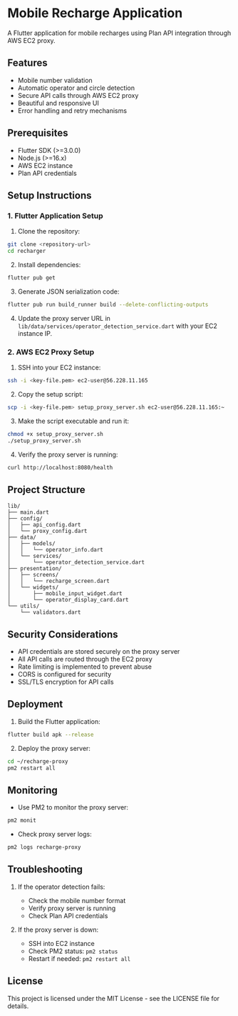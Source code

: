 # Mobile Recharge Application

A Flutter application for mobile recharges using Plan API integration through AWS EC2 proxy.

## Features

- Mobile number validation
- Automatic operator and circle detection
- Secure API calls through AWS EC2 proxy
- Beautiful and responsive UI
- Error handling and retry mechanisms

## Prerequisites

- Flutter SDK (>=3.0.0)
- Node.js (>=16.x)
- AWS EC2 instance
- Plan API credentials

## Setup Instructions

### 1. Flutter Application Setup

1. Clone the repository:
```bash
git clone <repository-url>
cd recharger
```

2. Install dependencies:
```bash
flutter pub get
```

3. Generate JSON serialization code:
```bash
flutter pub run build_runner build --delete-conflicting-outputs
```

4. Update the proxy server URL in `lib/data/services/operator_detection_service.dart` with your EC2 instance IP.

### 2. AWS EC2 Proxy Setup

1. SSH into your EC2 instance:
```bash
ssh -i <key-file.pem> ec2-user@56.228.11.165
```

2. Copy the setup script:
```bash
scp -i <key-file.pem> setup_proxy_server.sh ec2-user@56.228.11.165:~
```

3. Make the script executable and run it:
```bash
chmod +x setup_proxy_server.sh
./setup_proxy_server.sh
```

4. Verify the proxy server is running:
```bash
curl http://localhost:8080/health
```

## Project Structure

```
lib/
├── main.dart
├── config/
│   ├── api_config.dart
│   └── proxy_config.dart
├── data/
│   ├── models/
│   │   └── operator_info.dart
│   └── services/
│       └── operator_detection_service.dart
├── presentation/
│   ├── screens/
│   │   └── recharge_screen.dart
│   └── widgets/
│       ├── mobile_input_widget.dart
│       └── operator_display_card.dart
└── utils/
    └── validators.dart
```

## Security Considerations

- API credentials are stored securely on the proxy server
- All API calls are routed through the EC2 proxy
- Rate limiting is implemented to prevent abuse
- CORS is configured for security
- SSL/TLS encryption for API calls

## Deployment

1. Build the Flutter application:
```bash
flutter build apk --release
```

2. Deploy the proxy server:
```bash
cd ~/recharge-proxy
pm2 restart all
```

## Monitoring

- Use PM2 to monitor the proxy server:
```bash
pm2 monit
```

- Check proxy server logs:
```bash
pm2 logs recharge-proxy
```

## Troubleshooting

1. If the operator detection fails:
   - Check the mobile number format
   - Verify proxy server is running
   - Check Plan API credentials

2. If the proxy server is down:
   - SSH into EC2 instance
   - Check PM2 status: `pm2 status`
   - Restart if needed: `pm2 restart all`

## License

This project is licensed under the MIT License - see the LICENSE file for details.
